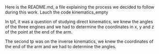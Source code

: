 Here is the README.md, a file explaining the process we decided to follow during this work.
Lauch the code kinematics_empty

In tp1, it was a question of studying direct kinematics, we knew the angles of the three engines and we had to determine the coordinates in x, y and z of the point at the end of the arm.

The second tp was on the inverse kinematics, we knew the coordinates of the end of the arm and we had to determine the angles.



